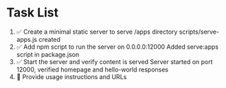 # Task List

1. ✅ Create a minimal static server to serve /apps directory
scripts/serve-apps.js created
2. ✅ Add npm script to run the server on 0.0.0.0:12000
Added serve:apps script in package.json
3. ✅ Start the server and verify content is served
Server started on port 12000, verified homepage and hello-world responses
4. 🔄 Provide usage instructions and URLs


